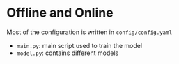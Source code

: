 # Offline and Online

Most of the configuration is written in `config/config.yaml`

* `main.py`: main script used to train the model
* `model.py`: contains different models

